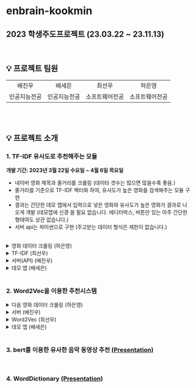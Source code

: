# enbrain-kookmin
## 2023 학생주도프로젝트 (23.03.22 ~ 23.11.13)

<br>

## 💡 프로젝트 팀원
<table>
      <tbody>
          <tr>
            <tr>
              <td align='center'>배진우</td>
              <td align='center'>배세은</td>
              <td align='center'>최선우</td>
              <td align='center'>하은영</td>
            </tr>
            <tr>
              <td align='center'>인공지능전공</td>
              <td align='center'>인공지능전공</td>
              <td align='center'>소프트웨어전공</td>
              <td align='center'>소프트웨어전공</td>
            </tr>
          </tr>
      </tbody>
  </table>

<br><br>

## 💡 프로젝트 소개
### 1. TF-IDF 유사도로 추천해주는 모듈
**개발 기간: 2023년 3월 22일 수요일 ~ 4월 6일 목요일**
<br>
- 네이버 영화 제목과 줄거리를 크롤링 (데이타 갯수는 많으면 많을수록 좋음.)
- 줄거리를 기준으로 TF-IDF 벡터화 하여, 유사도가 높은 영화를 검색해주는 모듈 구현
- 결과는 간단한 데모 앱에서 입력으로 넣은 영화와 유사도가 높은 영화가 결과로 나오게 개발 (데모앱에 신경 쓸 필요 없습니다. 에디터박스, 버튼만 있는 아주 간단한 형태여도 상관 없습니다.)
- 서버 api는 파이썬으로 구현 (주고받는 데이터 형식은 제한이 없습니다.)
<br>
<details>
<summary>영화 데이터 크롤링 (하은영)</summary>

## 네이버 영화에서 영화 제목과 줄거리를 추출하여 가공

### 기능 설명 및 코드

1. **줄거리 특수문자 제거**
- 정규표현식을 사용하기 위해 re 모듈 사용

```python
# re.sub（정규 표현식, 치환 문자, 대상 문자열）
text = re.sub('[-=+,#/\?:^$.@*\"※~&%ㆍ!』\\‘|\(\)\[\]\<\>`\'…》‘’“”]', '', readData)
```

1. **줄거리 명사 추출 / 불용어 / 한 글자 제거**
- 명사 추출을 위해 konlpy의 Okt 모듈 사용
- 불용어 텍스트 파일을 이용하여 줄거리에서 불용어 제거
- 한 글자는 의미 없는 경우가 많으므로, 한 글자로 이루어진 단어 제거

```python
okt = Okt()
nouns = okt.nouns(readData)  # 명사만 뽑아내기

# 텍스트 파일 열기
korean_stopwords_path = "./korean_stopwords.txt"
with open(korean_stopwords_path, encoding='utf-8') as f:
    stopwords = f.readlines()
stopwords = [x.strip() for x in stopwords]

# 불용어 및 한 글자 제거
remove_char = [x for x in nouns if (x not in stopwords) and (len(x) > 1)]
```

1. **영화 제목 및 줄거리 크롤링**
- HTTP 요청을 보내기 위해 requests 모듈 사용
- 웹페이지 파싱 및 파싱한 문서에서 필요한 정보를 추출하기 위해 BeautifulSoup 모듈 사용

```python
for i in range(start_code, finish_code):
  movie_code = str(i)
  raw = requests.get("https://movie.naver.com/movie/bi/mi/basic.nhn?code=" + movie_code)
  html = bs(raw.text, 'html.parser')

  # 전체 컨테이너
  movie = html.select("div.article")

  # 전체 컨테이너가 가지고 있는 영화 관련 정보
  for a, m in enumerate(movie):

      # 영화 제목 수집
      title = m.select_one("h3.h_movie a")
      # m: BeautifulSoup으로 파싱된 HTML 문서 객체
      # select_one: HTML 문서에서 하나의 요소만 선택하는 메서드
      # "h3.h_movie a": h3 태그의 class 속성 값이 h_movie인 요소의 하위 태그 중 a 태그를 선택

      # 영화 줄거리 수집
      story = m.select("div.story_area p.con_tx")
      # select: HTML 문서에서 여러 요소를 선택하는 메서드
      # "div.story_area p.con_tx": div 태그의 class 속성 값이 story_area인 요소의 하위 태그 중 p 태그의 class 속성 값이 con_tx인 모든 요소를 선택

      # 줄거리가 없으면 넘어가기
      if len(story) == 0:
          continue

      # 영화 관련 정보 엑셀(xlsx) 형식 저장
      # 데이터 만들기 1: HTML로 가져온 정보에서 TEXT 정보만 뽑아서 리스트 형태로 만들기
      story_list = [s.text for s in story]

      # 데이터 만들기 2: 여러 개로 이루어진 리스트 형태를 하나의 문자열 형태로 만들고, 정보 가공
      story_str = ''.join(story_list).replace('\xa0', ' ')
      story_del = stopwords(story_str)   # 명사 추출 + 불용어 및 한 글자 제거
      story_clean = cleanText(story_del)  # 특수문자 제거

      # 데이터 만들기 3: 엑셀에 넣기 위해 리스트 형태로 만들기
      story_split = story_clean.split(' ')
      story_split.insert(0, title.text)  # 엑셀 한 행에 넣기 위해 타이틀을 줄거리(단어형식) 리스트 맨 앞에 넣기

      # 영화 관련 정보 엑셀 행 추가: line by line으로 추가
      sheet.append(story_split)
```

1. **엑셀 파일 생성 및 저장**
- 엑셀 파일을 생성하고 저장하기 위해 openpyx 모듈 사용
- 엑셀 파일을 csv 파일로 바꾸기 위해 pandas 모듈 사용

```python
global is_ok
is_ok = False
wb = openpyxl.Workbook()   # Workbook(): 빈 엑셀 파일을 생성
sheet = wb.active   # active: 현재 활성화된 시트 선택
```

```python
wb.save("navermovie1.xlsx")
df = pd.read_excel('navermovie1.xlsx')
df.to_csv("navermovie1.csv", index=False, header=False, encoding="utf-8-sig")
```

---

### 전체 코드

```python
import re   # 정규표현식을 위한 모듈
import requests   # HTTP 요청을 보내는 모듈
import openpyxl   # 엑셀 관련 모듈
import pandas as pd   # xslx -> csv로 바꾸기 위한 모듈
from bs4 import BeautifulSoup as bs   # 파싱 및 파싱한 문서에서 필요한 정보를 추출하는 모듈
from konlpy.tag import Okt   # 한국어 자연어 처리 모듈

# 특수문자 제거 위한 함수
def cleanText(readData):
    # 줄거리에 포함되어 있는 특수문자 제거
    text = re.sub('[-=+,#/\?:^$.@*\"※~&%ㆍ!』\\‘|\(\)\[\]\<\>`\'…》‘’“”]', '', readData)  # re.sub（정규 표현식, 치환 문자, 대상 문자열）
    return text

def stopwords(readData):
    okt = Okt()
    nouns = okt.nouns(readData)  # 명사만 뽑아내기

    # 텍스트 파일 열기
    korean_stopwords_path = "./korean_stopwords.txt"
    with open(korean_stopwords_path, encoding='utf-8') as f:
        stopwords = f.readlines()
    stopwords = [x.strip() for x in stopwords]

    # 불용어 및 한 글자 제거
    remove_char = [x for x in nouns if (x not in stopwords) and (len(x) > 1)]

    # 문자열로 만들기
    text = ' '.join(remove_char)

    return text

def crawling(start_code, finish_code):
    try:
        global is_ok
        is_ok = False
        wb = openpyxl.Workbook()   # Workbook(): 빈 엑셀 파일을 생성
        sheet = wb.active   # active: 현재 활성화된 시트 선택

        # HTML 파싱
        j = 0
        # 네이버 영화의 영화 코드 범위 지정
        for i in range(start_code, finish_code):

            movie_code = str(i)
            raw = requests.get("https://movie.naver.com/movie/bi/mi/basic.nhn?code=" + movie_code)
            html = bs(raw.text, 'html.parser')

            # 전체 컨테이너
            movie = html.select("div.article")

            # 전체 컨테이너가 가지고 있는 영화 관련 정보
            for a, m in enumerate(movie):

                # 영화 제목 수집
                title = m.select_one("h3.h_movie a")
                # m: BeautifulSoup으로 파싱된 HTML 문서 객체
                # select_one: HTML 문서에서 하나의 요소만 선택하는 메서드
                # "h3.h_movie a": h3 태그의 class 속성 값이 h_movie인 요소의 하위 태그 중 a 태그를 선택

                # 영화 줄거리 수집
                story = m.select("div.story_area p.con_tx")
                # select: HTML 문서에서 여러 요소를 선택하는 메서드
                # "div.story_area p.con_tx": div 태그의 class 속성 값이 story_area인 요소의 하위 태그 중 p 태그의 class 속성 값이 con_tx인 모든 요소를 선택

                # 줄거리가 없으면 넘어가기
                if len(story) == 0:
                    continue

                # 출력용 (지워도 무방)
                print("=" * 50)
                print("제목:", title.text)
                print("줄거리: ")
                for s in story:
                    print(s.text)
                print("-" * 50)

                # 영화 관련 정보 엑셀(xlsx) 형식 저장
                # 데이터 만들기 1: HTML로 가져온 정보에서 TEXT 정보만 뽑아서 리스트 형태로 만들기
                story_list = [s.text for s in story]

                # 데이터 만들기 2: 여러 개로 이루어진 리스트 형태를 하나의 문자열 형태로 만들고, 정보 가공
                story_str = ''.join(story_list).replace('\xa0', ' ')
                story_del = stopwords(story_str)   # 명사 추출 + 불용어 및 한 글자 제거
                story_clean = cleanText(story_del)  # 특수문자 제거

                # 데이터 만들기 3: 엑셀에 넣기 위해 리스트 형태로 만들기
                story_split = story_clean.split(' ')
                story_split.insert(0, title.text)  # 엑셀 한 행에 넣기 위해 타이틀을 줄거리(단어형식) 리스트 맨 앞에 넣기

                # 영화 관련 정보 엑셀 행 추가: line by line으로 추가
                sheet.append(story_split)

                is_ok = True

            # 출력용 (지워도 무방)
            if is_ok == True:
                j = j + 1
            print(finish_code - start_code, "개 중에", finish_code - i, "개 남음")
            print((i - start_code)+1, "번째 영화 체크 중", j, "개의 영화 정보 저장 완료")

		# 엑셀 저장
    except:
        print("에러 발생")
        wb.save("navermovie1.xlsx")
        df = pd.read_excel('navermovie1.xlsx')
        df.to_csv("navermovie1.csv", index=False, header=False, encoding="utf-8-sig")

    finally:
        print("완료")
        wb.save("navermovie2.xlsx")
        df = pd.read_excel('navermovie2.xlsx')
        df.to_csv("navermovie2.csv", index=False, header=False, encoding="utf-8-sig")

crawling(165932, 215932)
```
</details>

<details>
<summary>TF-IDF (최선우)</summary>

  ## TF-IDF를 활용한 유사 영화 도출
### 정의: Term Frequency - Inverse Document Frequency

### 사용

- 문서의 유사도를 구하는 작업
- 검색 시스템에서 검색 결과의 중요도를 정하는 작업
- 문서 내에서 특정 단어의 중요도를 구하는 작업

### TF: 특정 줄거리(영화의) d에서의 특정 단어 t의 등장 횟수

```python
docs = [
  '먹고 싶은 사과',
  '먹고 싶은 바나나',
  '길고 노란 바나나 바나나',
  '저는 과일이 좋아요'
]
```

- 위의 예시에서 문자열을 각각의 줄거리라고 했을 때 세번째 줄거리의 단어 “바나나”가 나온 횟수는 23번

### DF: 특정 단어 t가 등장한 줄거리의 수

- 특정 단어 t가 등장한 줄거리의 수
    - 한 줄거리에서 t가 몇번 나왔는지는 중요하지 않음
- 위의 예시에서 “바나나”가 등장한 줄거리의 개수는 23개

### IDF: DF에 반비례하는 수

![Untitled](https://prod-files-secure.s3.us-west-2.amazonaws.com/de6a9e88-4865-45d4-a901-38d34aebbc8a/46ac930a-5f48-4f69-8196-3f70f67e4e94/Untitled.png)

- 줄거리의 개수가 많아질 때 값이 너무 커지는 것을 막기 위해 log 사용
- df가 0일 때를 대비해 분모에 +1

- 많은 문서에서 나온 단어 ⇒ 어디에나 쓰이는 흔한 단어 ⇒ 중요한 단어 xx

### 사용 모듈

```python
from sklearn.feature_extraction.text import TfidfVectorizer

tfIdfVector= TfidfVectorizer().fit(self.movieList) # movieList에 있는 모든 단어를 TFIDF 벡터로 변환
result = tfIdfVector.transform(self.movieList).toarray() # movieList를 TFIDF 벡터로 변환
```

- self.movieList에는 각 영화의 줄거리가 존재
- 줄거리의 단어들에 대해 벡터화를 진행
- self.moveList를 벡터화된 단어들로 변경

---

## 유사도: 코사인 유사도

- 벡터화된 줄거리들끼리의 유사도를 구하기 위해 코사인 유사도 사용

### 코사인 유사도

![Untitled](https://prod-files-secure.s3.us-west-2.amazonaws.com/de6a9e88-4865-45d4-a901-38d34aebbc8a/e872cc57-1d23-46e2-9c0e-1bdfa3661a23/Untitled.png)

- 같은 차원의 벡터들의 각도를 구한 것
- 각도가 작을 수록 유사 ⇒ cos()이 클수록 유사 ⇒ 1에 가까울 수록 유사

```python
cos_sim =np.dot(story_input, self.moveTFIDF[move])/(norm(story_input)*norm(self.moveTFIDF[movie]))
# story_input: 입력으로 들어온 영화의 제목의 줄거리
# story_input에 대해 다른 영화들의 줄거리 벡터와 cosine sim를 구함
```

### 구현

```python
class cosine_sim:
	def __init__(self):
		# 영화 줄거리 TF-IDF 벡터화
	def cosine_sim_cal(self, name_input);
		# 입력받은 영화 제목과 다른 영화들의 cos_sim을 구하여 
		# 높은 cos_sim을 가진 영화 리스트를 출력
```

### 예시

입력
![Untitled](https://prod-files-secure.s3.us-west-2.amazonaws.com/de6a9e88-4865-45d4-a901-38d34aebbc8a/5cdb92cd-32e1-4883-84d5-0fc97f0f5a71/Untitled.png)

출력
</details>

<details>
<summary>서버(API) (배진우)</summary>
  - urls.py
  <br>
  - 내 ip:8000/api/movies/를 통해서 데이터를 받아야함.

```python
from django.contrib import admin
from django.urls import path
from myapp.views import movies

urlpatterns = [
     path('api/movies/', movies, name='movies'),
]
```

- settings.py
    - 현재 사용하고 있는 ip를 접근 허용
    
    ```python
    ALLOWED_HOSTS = ['10.30.116.172']
    ```
    
- models.py
    - 기존에 models.py를 사용하지 않고 cosin_sim.py를 models.py로 이용
    - django.db에서 models 를 불러 기존 models.py의 형식을 유지
    
    ```python
    import numpy as np
    from numpy.linalg import norm
    from django.db import models
    from .tf_idf import TFIDF
    
    class cosine_sim:
        
        def __init__(self):
    
            self.movieName, self.movieTFIDF = TFIDF().TFIDF_use_module()
    
        def cosine_sim_cal(self, name_input):
            if name_input in self.movieName:
    
                story_input = self.movieTFIDF[self.movieName.index(name_input)]
                result = []
    
                for movie in range(len(self.movieTFIDF)):
                    cos_sim =np.dot(story_input, self.movieTFIDF[movie])/(norm(story_input)*norm(self.movieTFIDF[movie]))
                    if cos_sim > 0.3:
                        result.append([movie,cos_sim])
    
                result = sorted(result, key = lambda x : -x[1]) # 정렬
                result.pop(0)
    
                movieSimName = []
                for m in result:
                    movieSimName.append(self.movieName[m[0]])
                
                return movieSimName
    
            
            else:
                return ["그런 영화는 없어요 ㅠㅠ"]
    ```
    
- view.py
    - 가장 메인인 파일로 데이터를 받고 전송 기능 구현
    - http 전송 방식을 이용하며 데이터의 형식은 Json파일을 이용한다.
    - API에서 사이트 간 요청 위조인 csrf 보안이 필요없기 때문에 간단하게 해체 가능한 csrf_exempt 사용
    - 받은 데이터를 movie_data에 넣어 cosine_sim 모듈을 이용해 유사한 영화 탐색
    - 나온 영화 제목을 리스트에 넣은 후 title 에 해당하는 value에 저장 후 json 형식으로 전송
    
    ```python
    from django.shortcuts import render
    from django.http import JsonResponse
    from django.views.decorators.csrf import csrf_exempt
    from .cosine_sim import cosine_sim
    import json
    # Create your views here
    
    @csrf_exempt
    def movies(request):
        if request.method == 'POST':
            print("DATA RECEIEVED!")
            movie_data = request.POST.dict()
            movie_list = []
            movie_object = cosine_sim()
            movie_title = movie_object.cosine_sim_cal(movie_data)
            for movie in movie_title:
                movie_list.append(movie )
            movie_data = {
                    'title' : movie_list
                    }
            return JsonResponse(movie_data, content_type='application/json; charset=utf-8')
    ```
    

[myproject.zip](https://prod-files-secure.s3.us-west-2.amazonaws.com/de6a9e88-4865-45d4-a901-38d34aebbc8a/73bdf794-01d9-4e38-a58d-49c3ed25bf3e/myproject.zip)
</details>

<details>
<summary>데모 앱 (배세은)</summary>
  ## 데모 앱 만들기 및 서버와 연결하기

## 1. MainActivity

![2023-04-06 (2).png](https://prod-files-secure.s3.us-west-2.amazonaws.com/de6a9e88-4865-45d4-a901-38d34aebbc8a/33e36d7b-6a0f-4538-9d10-50f800a71172/2023-04-06_(2).png)

### -영화 제목 입력 받기

### -서버에 요청 보내기

- 입력된 텍스트를  String형식으로 movietitle이라는 변수에 저장
- JSON형식으로 데이터를 만듦
- HttpURLConnection을 사용하여 서버에 POST요청

```kotlin
val movietitle = binding.movietitle.text.toString() // EditText에서 텍스트 가져오기

            try {
                var json = JSONObject()
                json.put("title", movietitle); // JSON형태로 변환하여 변수에 저장

                val conn = URL("http://10.30.116.62:8000/api/movies/").openConnection() as HttpURLConnection
                conn.doOutput = true
                conn.requestMethod = "POST" // POST방식으로 보냄
                conn.addRequestProperty("Content-Type", "application/json") // HTTP 요청 본문에 JSON데이터를 넣을 것이라는 것을 서버에 알림

								val output = conn.outputStream // 서버에 JSON 데이터 전송
								output.write(json.toString().toByteArray())
								output.flush()
								output.close()
```

### -서버에서 응답 받기

- JSON형식으로 응답을 받아옴
- 예시)

  {
  "title": ["영화1","영화2","영화3"]
  }    

- “title” key에 대한 value를 추출
- 각각의 영화 제목을 String으로 변환하여 리스트 형식으로 SubActivity에 보냄

```kotlin
conn.inputStream.use { `in` -> // 서버로부터 응답 받음
    ByteArrayOutputStream().use { out -> // 응답 데이터 받아옴
        val buf = ByteArray(1024 * 8)
        var length = 0
        while (`in`.read(buf).also { length = it } != -1) {
            out.write(buf, 0, length)
        }
        val response = String(out.toByteArray()) // 응답받은 데이터를 response 변수에 저장

				val jsonObject = JSONObject(response) 
				val titleList = jsonObject.getJSONArray("title") // 서버에서 전달받은 JSON 데이터에서 "title" key에 해당하는 value들 가져옴 
				val titles = ArrayList<String>() // 위 값들 추출하여 ArrayList에 추가
				for (i in 0 until titleList.length()){
				    val title = titleList.getString(i)
				    titles.add(title)
				}

				val titleListObj = TitleList(titles)
				
				val intent = Intent(this, SubActivity::class.java).apply { // SubActivity로 전환
				    putExtra("movieTitle", movietitle) // 검색한 영화 제목 SubActivity로 보내기
				    putExtra("titleList", titleListObj) // 응답받은 영화 제목들 SubActivity로 보내기
				}
```

## 2. SubActivity

MainActivity에서 받은 데이터 리사이클러뷰를 이용해 출력

![2023-04-07.png](https://prod-files-secure.s3.us-west-2.amazonaws.com/de6a9e88-4865-45d4-a901-38d34aebbc8a/a3615819-863f-4cae-9aa2-3e90419cde4e/2023-04-07.png)

SubActivity

제목 : 검색한 영화 제목

item : 검색 결과 영화 제목들

오른쪽 Recyclerview의 영화 제목이

item으로 하나씩 들어감

![2023-04-07 (1).png](https://prod-files-secure.s3.us-west-2.amazonaws.com/de6a9e88-4865-45d4-a901-38d34aebbc8a/051f3a77-7957-40a3-bb40-b35f960db4c2/2023-04-07_(1).png)

Recyclerview

# 결과물

</details>

<br>

### 2. Word2Vec을 이용한 추천시스템
<details>
<summary>다음 영화 데이터 크롤링 (하은영)</summary>

## 다음 영화에서 영화 제목, 줄거리, 장르를 추출하여 가공

### 기능 설명 및 코드

1. **크롤링 (daum_movie_crawling.py)**

1-1. **영화 제목 크롤링**

- 존재하지 않는 페이지가 있을 수도 있으므로, head에서 따오기
    
![스크린샷 2023-05-10 오후 2.57.21.png](https://prod-files-secure.s3.us-west-2.amazonaws.com/de6a9e88-4865-45d4-a901-38d34aebbc8a/23190727-b717-4f1b-abd8-3d099327ca87/%E1%84%89%E1%85%B3%E1%84%8F%E1%85%B3%E1%84%85%E1%85%B5%E1%86%AB%E1%84%89%E1%85%A3%E1%86%BA_2023-05-10_%E1%84%8B%E1%85%A9%E1%84%92%E1%85%AE_2.57.21.png)
    

```python
def crawling(start_code, finish_code):
	for i in range(finish_code, start_code, -1):
		movie_code = str(i)
    raw = requests.get("https://movie.daum.net/moviedb/main?movieId=" + movie_code)
    html = bs(raw.text, 'html.parser')

		# 영화 제목 수집
    title = html.find("head").find("title").text.replace(" | 다음영화", "")
    # 존재하지 않는 영화일 때 넘어가기
    if title == "다음영화":
        continue
```

1-2. **영화 줄거리, 장르 크롤링**

- 셀레니움 사용
- 줄거리와 다르게 장르는 같은 이름의 속성값이 많아서 CSS가 아닌 Xpath를 이용해서 찾음
    
    ![스크린샷 2023-05-09 오후 10.48.23.png](https://prod-files-secure.s3.us-west-2.amazonaws.com/de6a9e88-4865-45d4-a901-38d34aebbc8a/0151bdb3-68cf-4dda-badf-753c4cbefc49/%E1%84%89%E1%85%B3%E1%84%8F%E1%85%B3%E1%84%85%E1%85%B5%E1%86%AB%E1%84%89%E1%85%A3%E1%86%BA_2023-05-09_%E1%84%8B%E1%85%A9%E1%84%92%E1%85%AE_10.48.23.png)
    

```python
		# 페이지가 완전히 로드되는 걸 기다리지 않게끔 웹 드라이버 설정
    caps = DesiredCapabilities().CHROME
    caps["pageLoadStrategy"] = "none"   # default: caps["pageLoadStrategy"] = "normal"

    options = Options()
    options.add_argument("--headless")  # 창을 띄우지 않게끔
    driver = webdriver.Chrome('chromedriver', options=options)
    driver.get("https://movie.daum.net/moviedb/main?movieId=" + movie_code)          

    # 영화 줄거리 수집
    try:
        raw_story = WebDriverWait(driver, 5).until(
            EC.presence_of_element_located((By.CSS_SELECTOR, '#mainContent > div > div.box_detailinfo > div.contents > div.detail_basicinfo > div > div > div'))
        ).text
        # 해당 요소가 로딩될 때까지 최대 5초까지 대기
        # presence_of_element_located: 로딩된 페이지에 조건 요소가 있는지 확인
        story = raw_story.replace("\n", " ")
    except:   # 줄거리 정보가 없을 때
        story = ""

    # 영화 장르 수집
    try:
        genre = driver.find_element(By.XPATH, '//*[@id="mainContent"]//dt[contains(text(), "장르")]').find_element(By.XPATH, 'following-sibling::dd').text
    except:   # 장르 정보가 없을 때
        genre = ""
```

- 줄거리가 있는 영화들의 개수를 3만 개 이상으로 하기 위한 코드

```python
		# 줄거리가 없는 영화 제외했을 때의 영화 정보의 개수 정하기
    if len(data[-1]['story']) != 0:
        cnt += 1
        if cnt == 35000:
            return
```

1. **줄거리, 장르 가공 (processed_daum_movie.py)**

2-1. **줄거리 특수문자 제거 함수**

- 정규표현식을 사용하기 위해 re 모듈 사용

```python
# re.sub（정규 표현식, 치환 문자, 대상 문자열）
text = re.sub('[-=+,#/\?:^$.@*\"※~&%ㆍ!』\\‘|\(\)\[\]\<\>`\'…》‘’“”]', '', readData)
```

2-2. **줄거리 명사 추출 / 불용어 / 한 글자 제거 함수**

- 명사 추출을 위해 konlpy의 Okt 모듈 사용
- 불용어 텍스트 파일을 이용하여 줄거리에서 불용어 제거
- 한 글자는 의미 없는 경우가 많으므로, 한 글자로 이루어진 단어 제거

```python
okt = Okt()
nouns = okt.nouns(readData)  # 명사만 뽑아내기

# 텍스트 파일 열기
korean_stopwords_path = "./korean_stopwords.txt"
with open(korean_stopwords_path, encoding='utf-8') as f:
    stopwords = f.readlines()
stopwords = [x.strip() for x in stopwords]

# 불용어 및 한 글자 제거
remove_char = [x for x in nouns if (x not in stopwords) and (len(x) > 1)]
```

2-3. **줄거리, 장르를 단어로 나눠서 리스트에 넣기**

```python
processed_data = []
for d in data:
    # 줄거리 가공
    story_del = stopwords(d['story'])  # 명사 추출 + 불용어 및 한 글자 제거
    story_clean = cleanText(story_del)  # 특수문자 제거

    # story value값 리스트로 만들기
    if len(story_clean) == 0:
        story_final = []
    else:
        story_final = story_clean.split(" ")

    d['story'] = story_final

		# 장르 가공
    # genre value값 리스트로 만들기
    if len(d['genre']) == 0:
        genre_final = []
    else:
        genre_final = d['genre'].split("/")

    d['genre'] = genre_final

    # 줄거리 및 장르 저장
    processed_data.append(d)
```

1. **피클 저장**

```python
with open('daum_moive.pickle', 'wb') as f:
	pickle.dump(data, f, pickle.HIGHEST_PROTOCOL)
```

- 피클로 저장된 최종 형태:
    
    [{'title': '가디언즈 오브 갤럭시: Volume 3', 'story': ['가모라', '슬픔', '피터', '위기', '은하계', '동료', '위해', '다시', '한번', '가디언즈', '경우', '마지막', '미션', '이야기'], 'genre': ['액션', '어드벤처', 'SF']}, {'title': '그루지 2020', ···}
    

---

### 전체 코드

- **daum_movie_crawling.py**

```python
import requests   # HTTP 요청을 보내는 모듈
from bs4 import BeautifulSoup as bs   # 파싱 및 파싱한 문서에서 필요한 정보를 추출하는 모듈
from selenium import webdriver   # 웹 브라우저를 조작하는 모듈
from selenium.webdriver.common.by import By   # 웹 페이지에서 요소를 찾는 방법에 대한 모듈
from selenium.webdriver.support.ui import WebDriverWait   # 특정 조건이 충족될 때까지 대기하는 모듈
from selenium.webdriver.support import expected_conditions as EC   # 특정 조건이 충족될 때까지 대기하는 모듈에서 사용하는, 예상 조건에 대한 모듈
from selenium.webdriver.chrome.options import Options   # Chrome 브라우저 설정에 대한 모듈
from selenium.webdriver.common.desired_capabilities import DesiredCapabilities   # 웹 드라이버 설정에 대한 모듈
import pickle   # 데이터를 파일로 저장하고 불러오는 모듈

def crawling(start_code, finish_code):
    try:
        global is_ok
        is_ok = False
        cnt = 0
        j = 0
        data = []  # 수집한 데이터를 저장할 리스트

        # 영화 코드 범위 지정
        for i in range(finish_code, start_code, -1):
            movie_code = str(i)
            raw = requests.get("https://movie.daum.net/moviedb/main?movieId=" + movie_code)
            html = bs(raw.text, 'html.parser')

            # 페이지가 완전히 로드되는 걸 기다리지 않게끔 웹 드라이버 설정
            caps = DesiredCapabilities().CHROME
            caps["pageLoadStrategy"] = "none"   # default: caps["pageLoadStrategy"] = "normal"

            options = Options()
            options.add_argument("--headless")  # 창을 띄우지 않게끔
            driver = webdriver.Chrome('chromedriver', options=options)
            driver.get("https://movie.daum.net/moviedb/main?movieId=" + movie_code)

            # 영화 제목 수집
            title = html.find("head").find("title").text.replace(" | 다음영화", "")
            # 존재하지 않는 영화일 때 넘어가기
            if title == "다음영화":
                continue

            # 영화 줄거리 수집
            try:
                raw_story = WebDriverWait(driver, 5).until(
                    EC.presence_of_element_located((By.CSS_SELECTOR, '#mainContent > div > div.box_detailinfo > div.contents > div.detail_basicinfo > div > div > div'))
                ).text
                # 해당 요소가 로딩될 때까지 최대 5초까지 대기
                # presence_of_element_located: 로딩된 페이지에 조건 요소가 있는지 확인
                story = raw_story.replace("\n", " ")
            except:   # 줄거리 정보가 없을 때
                story = ""

            # 영화 장르 수집
            try:
                genre = driver.find_element(By.XPATH, '//*[@id="mainContent"]//dt[contains(text(), "장르")]').find_element(By.XPATH, 'following-sibling::dd').text
            except:   # 장르 정보가 없을 때
                genre = ""

            # 데이터를 리스트에 추가
            data.append({'title': title, 'story': story, 'genre': genre})

						# 저장
            with open('daum_moive.pickle', 'wb') as f:
                pickle.dump(data, f, pickle.HIGHEST_PROTOCOL)

            # 창 닫기
            driver.quit()

            # 줄거리가 없는 영화 제외했을 때의 영화 정보의 개수 정하기
            if len(data[-1]['story']) != 0:
                cnt += 1
                if cnt == 35000:
                    return

            # 출력용 (지워도 무방)
            is_ok = True
            print("=" * 50)
            print("제목:", title)
            print("줄거리: ", story)
            print("장르: ", genre)
            print("-" * 50)
            if is_ok == True:
                j = j + 1
            print((finish_code - i) + 1, "번째 영화 체크 중", j, "개의 영화 정보 저장 완료 (줄거리가 존재하는 영화 정보는", cnt, "개)")
            print(finish_code - start_code, "개 중에", (i - start_code) - 1, "개 남음")

    except:
        print((finish_code - i) + 1, "번째 영화 체크 중 error")

crawling(24157, 129157)   # 총 105,000만 개
```

- **processed_daum_movie.py**

```python
import re  # 정규표현식을 위한 모듈
import pickle
from konlpy.tag import Okt  # 한국어 자연어 처리 모듈

# 특수문자 제거 위한 함수
def cleanText(readData):
    # 줄거리에 포함되어 있는 특수문자 제거
    text = re.sub('[-=+,#/\?:^$.@*\"※~&%ㆍ!』\\‘|\(\)\[\]\<\>`\'…》‘’“”]', '',
                  readData)  # re.sub（정규 표현식, 치환 문자, 대상 문자열）
    return text

def stopwords(readData):
    okt = Okt()
    nouns = okt.nouns(readData)  # 명사만 뽑아내기

    # 텍스트 파일 열기
    korean_stopwords_path = "./korean_stopwords.txt"
    with open(korean_stopwords_path, encoding='utf-8') as f:
        stopwords = f.readlines()
    stopwords = [x.strip() for x in stopwords]

    # 불용어 및 한 글자 제거
    remove_char = [x for x in nouns if (x not in stopwords) and (len(x) > 1)]

    # 문자열로 만들기
    text = ' '.join(remove_char)

    return text

def processedData():
    with open('daum_moive.pickle', 'rb') as f:
        data = pickle.load(f)

    processed_data = []
    for d in data:
        # 줄거리 가공
        story_del = stopwords(d['story'])  # 명사 추출 + 불용어 및 한 글자 제거
        story_clean = cleanText(story_del)  # 특수문자 제거

        # story value값 리스트로 만들기
        if len(story_clean) == 0:
            story_final = []
        else:
            story_final = story_clean.split(" ")

        d['story'] = story_final

				# 장르 가공
        # genre value값 리스트로 만들기
        if len(d['genre']) == 0:
            genre_final = []
        else:
            genre_final = d['genre'].split("/")

        d['genre'] = genre_final

        # 줄거리 및 장르 저장
        processed_data.append(d)

    with open("processed_daum_movie.pickle", "wb") as f:
        pickle.dump(processed_data, f)

processedData()
```
</details>

<details>
<summary>서버 (배진우)</summary>
  - 방화벽의 대한 접근 허용
    - MySQL은 보통 3306의 포트를 사용하며 , 외부에서 3000포트로 접근을 허용, SSH를 허용했으나 실패, ICMP를 허용해 ping을 확인.

![Untitled](https://prod-files-secure.s3.us-west-2.amazonaws.com/de6a9e88-4865-45d4-a901-38d34aebbc8a/b77f94fa-16c7-488e-9889-5cdbf4550880/Untitled.png)

고정 IP주소를 부여해 코드 변화 없음.

![Untitled](https://prod-files-secure.s3.us-west-2.amazonaws.com/de6a9e88-4865-45d4-a901-38d34aebbc8a/11369fa6-a94a-4ddb-8675-a42586248376/Untitled.png)

MySQL 콘솔 접속후 새로운 사용자를 생성하고 액세스 권한 부여  및 데이터베이스 생성

```jsx
CREATE USER '사용자_이름'@'locaIhost' IDENTIFIED BY '비밀번호';
GRANT ALL PRIVILEGES ON *.* TO '사용자_이름'@'Iocalhost' WITH GRANT OPTION;
FLUSH PRIVILEGES;
CREATE DATABASE 데이터베이스_이름;
```

MySQL 로그인 후 데이터베이스 선택

```jsx
mysql -u [사용자명] -p
USE [데이터베이스명];
CREATE TABLE [테이블명] (
  id INT AUTO_INCREMENT PRIMARY KEY, // id 자동 증가되는 기본 키(PK) 열
  title VARCHAR(255), // 최대 255글자
  plot TEXT // 긴 줄거리
);
```

- 데이터베이스에 데이터 저장

```python
import pickle
import MySQLdb

# 데이터베이스 연결 설정
db = MySQLdb.connect(host='localhost', user='bgw4399', password='qowlsdn4399', database='word2vec')
cursor = db.cursor()

# pickle 파일에서 데이터 추출
with open('processed_daum_movie_final.pickle', 'rb') as file:
    data = pickle.load(file)

# 데이터베이스에 전송할 SQL 쿼리 작성

query = "INSERT INTO move (title, plot) VALUES (%S, %s)"

# 데이터베이스에 데이터 전송
for item in data:
    cursor.execute(query, (item['titIe'], " ".join(item['story'])))
# 변경 사항 커밋
db.commit()

# 연결 종료
db.close()
```

- 바뀐 [settings.py](http://settings.py) 부분

모든 사람들의 ip를 허용 (보안이 취약하다)

```jsx
ALLOWED_HOST = ['*']
```

기존에 만들어놓은 계정을 등록

```jsx
DATABASS = {
    'default': {
        'ENGINE': 'django.db.backends.mysql',
        'NAME': 'word2vec',
        'USER': 'bgw4399',
        'PASSWORD': 'qowlsdn4399',
        'HOST': 'localhost',
        'PORT': '3300',
    }
}
```

문제점

ssh를 이용한 연결 오류(이유 찾지 못함..)

```python
ssh: connect to host ec2-3-105-118-201.ap-southeast-2.compute.amazonaws.com port 202: Connection timed out
```
</details>

<details>
<summary>Word2Vec (최선우)</summary>
  ## 워드 임베딩: 단어를 (밀집 표현으로 나타낸) 벡터로 표현하는 방법 (밀집 표현)

- LSA, Word2Vec, FastText, Glove 등이 있음

## Word2Vec

- 단어 벡터의 값이 단어의 의미를 수치화한 것
    
    → 벡터 간 유의미한 유사도 반영 (단어 벡터의 값이 비슷하면 의미가 유사한 것)
    
    → 단어의 의미를 수치화
    

![Untitled](https://prod-files-secure.s3.us-west-2.amazonaws.com/de6a9e88-4865-45d4-a901-38d34aebbc8a/bfc22de0-5027-4388-8733-3b6377a1295b/Untitled.png)

### 분산 표현: 단어의 의미를 다차원 공간에 벡터화하는 방법(공간의 크기를 100차원으로 정하면 단어의 의미를 100차원의 공간을 이용하여 나타냄)

- 의미
    - Word2Vec에서 단어를 벡터로 나타내는 방법
    - 단어의 의미를 여러 차원에다가 분산하여 표현
- **가정: “비슷한 문맥에서 등장하는 단어들은 비슷한 의미를 가진다” (분포 가설)**
    - ex) “동물원에 있는 ~는 정말 귀엽다”에서 나올 단어들은 강아지, 고양이 등이 있다. → 비슷한 문맥에서 등장하는 단어들은 비슷한 의미를 가지므로 강아지와 고양이는 분포가설에 의해 비슷한 의미를 가지면 비슷한 벡터의 형태를 가진다
- 방법
    1. 분포 가설을 이용하여 텍스트를 학습
    2. 단어의 의미를 벡터의 여러 차원에 분산하여 표현
- 장점
    - 벡터 간 유의미한 유사도 반영 가능
    - 저차원으로 단어 벡터 표현 가능 (희소표현에 비해)

### CBOW(Continuous Bag of Words): 주변 단어들로부터 중심 단어를 예측하는 방법

ex) 예를 들어, "I love ___"라는 문장이 주어졌을 때, "I love pizza"라는 답을 출력

이때, "pizza"가 중심 단어가 되고, "I", "love"가 주변 단어

![Untitled](https://prod-files-secure.s3.us-west-2.amazonaws.com/de6a9e88-4865-45d4-a901-38d34aebbc8a/91e34ce3-4f6f-4b26-a296-491dbb7df6fb/Untitled.png)

인공신경망의 입력은 원핫 벡터

![Untitled](https://prod-files-secure.s3.us-west-2.amazonaws.com/de6a9e88-4865-45d4-a901-38d34aebbc8a/569091d9-1d04-4e92-ae8a-ab70fd290007/Untitled.png)

lookup table이 임베딩의 결과가 됨 (또는 w와 w`을 모두 이용하여) 

w와 w`은 처음에 랜덤 값을 갖고 훈련시킴 (w와 w`는 완전 다른 행렬, w, w`을 잘 훈련시키자)

![Untitled](https://prod-files-secure.s3.us-west-2.amazonaws.com/de6a9e88-4865-45d4-a901-38d34aebbc8a/d8f1218c-8f34-440d-a760-695702f628f4/Untitled.png)

W와 곱해진 원핫벡터(입력벡터)들은 평균으로 합쳐져서 M이 됨

M은 W`과 곱해지고 softmax 함수를 지나면서 y^(추정값)을 도출

![Untitled](https://prod-files-secure.s3.us-west-2.amazonaws.com/de6a9e88-4865-45d4-a901-38d34aebbc8a/46ff05c2-7da2-4d0b-b5dd-b3277e9cc144/Untitled.png)

크로스 엔트로피를 이용해 원래 레이블을 이용하여 두 값의 오차를 줄여가며 학습

### Skip-gram: CBOW와 반대로 중심 단어로부터 주변 단어들을 예측하는 방법

ex)예를 들어, "pizza"가 주어졌을 때, "I", "love"를 출력

![Untitled](https://prod-files-secure.s3.us-west-2.amazonaws.com/de6a9e88-4865-45d4-a901-38d34aebbc8a/f06d6daa-86a6-4997-945a-70e460093dd7/Untitled.png)

## 영화 유사도에 적용

### → 단어끼리의 유사도가 아닌 줄거리끼리의 유사도 비교가 필요

### → 각 단어 벡터를 모두 합치는 방안 선택

![Untitled](https://prod-files-secure.s3.us-west-2.amazonaws.com/de6a9e88-4865-45d4-a901-38d34aebbc8a/bfc22de0-5027-4388-8733-3b6377a1295b/Untitled.png)

- 벡터라고 생각했을 때 합 벡터가 비슷하면 비슷한 영화라고 생각

### → 벡터를 모두 합쳤으므로 크기는 중요하지않기 때문에 각도만 구하는 코사인 유사도를 이용하여 유사도 구함

### Cbow와 Skip-gram

skip-gram

![Untitled](https://prod-files-secure.s3.us-west-2.amazonaws.com/de6a9e88-4865-45d4-a901-38d34aebbc8a/3c075e6d-6d8f-435e-ad83-6426f3b29fda/Untitled.png)

cbow

![Untitled](https://prod-files-secure.s3.us-west-2.amazonaws.com/de6a9e88-4865-45d4-a901-38d34aebbc8a/ad93aab0-ebc8-4407-af64-f8f68ab3bb6c/Untitled.png)

```python
import pickle
from gensim.models.word2vec import Word2Vec
from cosine_sim import cosine_sim

class Word2vec_movie:

    def __init__(self):

        self.model_word2vec = Word2Vec.load("word2vec_final_skip")
        
        # DB에서 가져와야됨
        with open('data/processed_daum_movie_final.pickle', 'rb') as f:
            data = pickle.load(f)

        self.title = [i['title'] for i in data]
        self.story = [i['story'] for i in data]

    def cosine_sim_calc(self, movie_title):
        
        movie_title_vector = 0

        if movie_title in self.title:
            for word in self.story[self.title.index(movie_title)]:
                if word in self.model_word2vec.wv:
                    movie_title_vector += self.model_word2vec.wv[word]
            #print(movie_title_vector)
            sim_movie = []
            for index in range(len(self.story)):
                if not self.story[index] :
                    continue
                # print(self.story[index])
                movie_diff_vector = 0
                for word in self.story[index]:
                    if word in self.model_word2vec.wv:
                        movie_diff_vector += self.model_word2vec.wv[word]
                #print(cosine_sim().cosine_sim_cal(movie_title_vector, movie_diff_vector))
                cosine_sim_value = cosine_sim().cosine_sim_cal(movie_title_vector, movie_diff_vector)
                # print(cosine_sim_value)
                if cosine_sim_value > 0.5 :
                    tmp = []
                    tmp.append(float(cosine_sim_value))
                    tmp.append(self.title[index])
                    tmp.append(movie_diff_vector)
                    sim_movie.append(tmp)
            return sorted(sim_movie, key=lambda x:-x[0])[1:8]

                

if __name__ == '__main__' :
    movie = Word2vec_movie()
    print(len(movie.title))
    print(len(movie.story))
    for i, j in zip(movie.title, movie.story):
        print(i, j)
    print(movie.title.index("판문점"))
    print(movie.model_word2vec.wv["동료"])
    a=movie.cosine_sim_calc("황혼의 검객")
    # with open("sample.pickle", "wb") as fw:
    #     pickle.dump(a, fw)
    print(a)
```
</details>

<details>
<summary>데모 앱 (배세은)</summary>
  movie.html

```html
<!DOCTYPE html>
<html lang="ko">
  <head>
    <meta charset="UTF-8" />
    <meta http-equiv="X-UA-Compatible" content="IE=edge" />
    <meta name="viewport" content="width=device-width, initial-scale=1.0" />
    <link rel="stylesheet" href="index.css" />
    <title>영화 추천 서비스</title>
  </head>
  <body>
    <div class="title">
      <div style="font-size: 40px">비슷한 영화 추천 서비스</div>
    </div>
    <p style="font-size: 23px" ; align="center" ;>
      마음에 들었던 영화 제목을 입력해주세요
      <div style="text-align: center">
        <form id="search-form">
          <input type="text" name="movie" size="40" /><br><br>
          <input type="submit" style="width: 40pt; height: 22pt" value="제출">
        </form>
      </div>
    </p>
    // jQuery는 HTML 이벤트 처리와 같은 기능을 부여하는 오픈소스 기반의 자바스크립트 라이브러리
		// CDN : 웹 주소, 빠르게 JQuery를 로드할 수 있음
    <script src="https://code.jquery.com/jquery-3.6.0.min.js"></script> // jQuery 라이브러리를 CDN에서 가져오기
    <script>
      $(document).ready(function() { // 문서가 준비되면 매개변수로 넣은 콜백 함수를 실행
        $('#search-form').submit(function(event) { // 검색 폼에서 버튼이 클릭되는 이벤트 발생시 호출됨
          event.preventDefault(); // 검색 버튼 클릭시 기본 동작(새로고침)을 중지
          const movieTitle = $('input[name="movie"]').val(); // 검색어를 가져와 'movieTitle'변수에 할당
          $.ajax({ // AJAX 요청 보냄, 동적인 웹 페이지를 만들기 위한 기법
            url: 'http://3.105.118.201:8000/api/movies/', // 요청할 서버 URL 지정
            type: 'GET', // 요청 방식을 GET방식으로 지정
            dataType: 'json', // 받아올 데이터의 자료형 지정
            data: { movie: movieTitle }, // 딕셔너리 형태 movie 키 값에 입력받은 movieTitle 변수 값 value로 전
            success: function(response) { //요청이 성공한 경우 실행할 콜백 함수
              const movieList = response.movie; // 응답 데이터에서 영화 목록 가져오기
              let movieListHtml = ""; // 생성된 영화 목록 출력 위한 HTML 문자열 저장, 이전 검색 결과에 남아있는 HTML 문자열 초기화 
              for (let i = 0; i < movieList.length; i++) {
                movieListHtml += `<div>${i + 1}. ${movieList[i]}</div>`; // 영화 목록을 돌며 배열에 저장된 목록을 div 태그 형태로 변환 후 변수에 추가 
              }
              localStorage.setItem("movieTitle", movieTitle); // 페이지에서 전달받은 영화 제목 localStorage에 저장
              localStorage.setItem("movieListHtml", movieListHtml); // 검색 결과 HTML 문자열 localStorage에 저장
              const url = `./after.html`; // after.html 페이지 주소 생성
              window.location.href = url; // 페이지 이동
            },
            error: function(error) { // 요청 실패시 error 콜백 함수 호출
              console.log(error);
            }
          });
        });
      });
    </script>    
  </body>
</html>
```

after.html

```html
<!DOCTYPE html>
<html lang="ko">
  <head>
    <meta charset="UTF-8" />
    <meta http-equiv="X-UA-Compatible" content="IE=edge" />
    <meta name="viewport" content="width=device-width, initial-scale=1.0" />
    <link rel="stylesheet" href="index.css" />
    <title>영화 추천 서비스</title>
  </head>
  <body>
    <div class="title">
      <div style="font-size: 40px">영화를 검색한 결과입니다!</div>
      <div style="padding: 30px"></div>
      <div style="font-size: 20px">
        검색한 영화 :
        <span id="search"></span> <!--movieTitle 출력
      </div>
      <div style="padding: 10px"></div>
      <div style="font-size: 20px">
        <span id="result"></span>
      </div>
    </div>
    <div id="movie-list" style="margin-top: 30px; font-size: 23px"></div>
    <script src="https://code.jquery.com/jquery-3.6.0.min.js"></script>
    <script>
      $(document).ready(function () { // 페이지 로딩이 끝나면 실행됨
        const params = new URLSearchParams(window.location.search); // URL 파라미터 가져오기
        const movieTitle = localStorage.getItem("movieTitle"); // localStorage를 이용하여 movie.html에서 저장한 movieTitle 가져오기
        $("#search").text(movieTitle); // id가 search인 html요소에 출력
        const movieListHtml = localStorage.getItem("movieListHtml"); // localStorage를 이용하여 movie.html에서 저장한 영화제목들 가져오기
        $("#result").html(movieListHtml); // id가 result인 html요소에 결과값들 출
      });
    </script>
  </body>
</html>
```

![Untitled](https://prod-files-secure.s3.us-west-2.amazonaws.com/de6a9e88-4865-45d4-a901-38d34aebbc8a/0ede72c8-6b30-481d-9532-ef8096b950c2/Untitled.png)

![2023-05-12.png](https://prod-files-secure.s3.us-west-2.amazonaws.com/de6a9e88-4865-45d4-a901-38d34aebbc8a/583dc7f3-6661-485f-a5d8-47411dfa322c/2023-05-12.png)

### **t-SNE**

- 매니폴드 알고리즘 중 하나
- 비선형적인 고차원 데이터를 저차원으로 투영하는 차원 축소 방법으로, 고차원 데이터의 간의 군집 간 거리 관계를 보존
- t-SNE 알고리즘에서 데이터 간 유사성 측정 방법
    1. 고차원 데이터에서 코사인 유사도 등을 이용해 거리 측정.
    2. 고차원 데이터/저차원 데이터의 각각의 유사성을 확률 분포로 변환 -> 고차원 데이터는 정규 분포, 저차원 데이터는 t-분포(자유도: 1)를 사용하여 데이터의 확률 분포를 모델링.
    3. 고차원 데이터와 저차원 데이터 간의 확률 분포의 차이를 최소화하는 방식으로 저차원 데이터를 학습. 즉, 고차원 데이터와 저차원 데이터의 유사성을 최대한 유지하는 방식.
</details>

<br>

### 3. bert를 이용한 유사한 음악 동영상 추천 <a href="https://docs.google.com/presentation/d/1s2oMH_I8BhrLWoHcPZ7lIQ9P8rGuU9aZtOE5QWU9rIo/edit?pli=1#slide=id.p1">(Presentation)</a>

<br>

### 4. WordDictionary <a href="https://docs.google.com/presentation/d/1h7AJ3oC5FaML3LA510PhZqCrAyvJwMBJZ9be1RgL_80/edit#slide=id.g2381826a579_2_75">(Presentation)</a>





<!--
## Getting started

To make it easy for you to get started with GitLab, here's a list of recommended next steps.

Already a pro? Just edit this README.md and make it your own. Want to make it easy? [Use the template at the bottom](#editing-this-readme)!

## Add your files

- [ ] [Create](https://docs.gitlab.com/ee/user/project/repository/web_editor.html#create-a-file) or [upload](https://docs.gitlab.com/ee/user/project/repository/web_editor.html#upload-a-file) files
- [ ] [Add files using the command line](https://docs.gitlab.com/ee/gitlab-basics/add-file.html#add-a-file-using-the-command-line) or push an existing Git repository with the following command:

```
cd existing_repo
git remote add origin https://gitlab.com/enbrainai/enbrain-kookmin.git
git branch -M main
git push -uf origin main
```

## Integrate with your tools

- [ ] [Set up project integrations](https://gitlab.com/enbrainai/enbrain-kookmin/-/settings/integrations)

## Collaborate with your team

- [ ] [Invite team members and collaborators](https://docs.gitlab.com/ee/user/project/members/)
- [ ] [Create a new merge request](https://docs.gitlab.com/ee/user/project/merge_requests/creating_merge_requests.html)
- [ ] [Automatically close issues from merge requests](https://docs.gitlab.com/ee/user/project/issues/managing_issues.html#closing-issues-automatically)
- [ ] [Enable merge request approvals](https://docs.gitlab.com/ee/user/project/merge_requests/approvals/)
- [ ] [Automatically merge when pipeline succeeds](https://docs.gitlab.com/ee/user/project/merge_requests/merge_when_pipeline_succeeds.html)

## Test and Deploy

Use the built-in continuous integration in GitLab.

- [ ] [Get started with GitLab CI/CD](https://docs.gitlab.com/ee/ci/quick_start/index.html)
- [ ] [Analyze your code for known vulnerabilities with Static Application Security Testing(SAST)](https://docs.gitlab.com/ee/user/application_security/sast/)
- [ ] [Deploy to Kubernetes, Amazon EC2, or Amazon ECS using Auto Deploy](https://docs.gitlab.com/ee/topics/autodevops/requirements.html)
- [ ] [Use pull-based deployments for improved Kubernetes management](https://docs.gitlab.com/ee/user/clusters/agent/)
- [ ] [Set up protected environments](https://docs.gitlab.com/ee/ci/environments/protected_environments.html)

***

# Editing this README

When you're ready to make this README your own, just edit this file and use the handy template below (or feel free to structure it however you want - this is just a starting point!). Thank you to [makeareadme.com](https://www.makeareadme.com/) for this template.

## Suggestions for a good README
Every project is different, so consider which of these sections apply to yours. The sections used in the template are suggestions for most open source projects. Also keep in mind that while a README can be too long and detailed, too long is better than too short. If you think your README is too long, consider utilizing another form of documentation rather than cutting out information.

## Name
Choose a self-explaining name for your project.

## Description
Let people know what your project can do specifically. Provide context and add a link to any reference visitors might be unfamiliar with. A list of Features or a Background subsection can also be added here. If there are alternatives to your project, this is a good place to list differentiating factors.

## Badges
On some READMEs, you may see small images that convey metadata, such as whether or not all the tests are passing for the project. You can use Shields to add some to your README. Many services also have instructions for adding a badge.

## Visuals
Depending on what you are making, it can be a good idea to include screenshots or even a video (you'll frequently see GIFs rather than actual videos). Tools like ttygif can help, but check out Asciinema for a more sophisticated method.

## Installation
Within a particular ecosystem, there may be a common way of installing things, such as using Yarn, NuGet, or Homebrew. However, consider the possibility that whoever is reading your README is a novice and would like more guidance. Listing specific steps helps remove ambiguity and gets people to using your project as quickly as possible. If it only runs in a specific context like a particular programming language version or operating system or has dependencies that have to be installed manually, also add a Requirements subsection.

## Usage
Use examples liberally, and show the expected output if you can. It's helpful to have inline the smallest example of usage that you can demonstrate, while providing links to more sophisticated examples if they are too long to reasonably include in the README.

## Support
Tell people where they can go to for help. It can be any combination of an issue tracker, a chat room, an email address, etc.

## Roadmap
If you have ideas for releases in the future, it is a good idea to list them in the README.

## Contributing
State if you are open to contributions and what your requirements are for accepting them.

For people who want to make changes to your project, it's helpful to have some documentation on how to get started. Perhaps there is a script that they should run or some environment variables that they need to set. Make these steps explicit. These instructions could also be useful to your future self.

You can also document commands to lint the code or run tests. These steps help to ensure high code quality and reduce the likelihood that the changes inadvertently break something. Having instructions for running tests is especially helpful if it requires external setup, such as starting a Selenium server for testing in a browser.

## Authors and acknowledgment
Show your appreciation to those who have contributed to the project.

## License
For open source projects, say how it is licensed.

## Project status
If you have run out of energy or time for your project, put a note at the top of the README saying that development has slowed down or stopped completely. Someone may choose to fork your project or volunteer to step in as a maintainer or owner, allowing your project to keep going. You can also make an explicit request for maintainers.
-->
